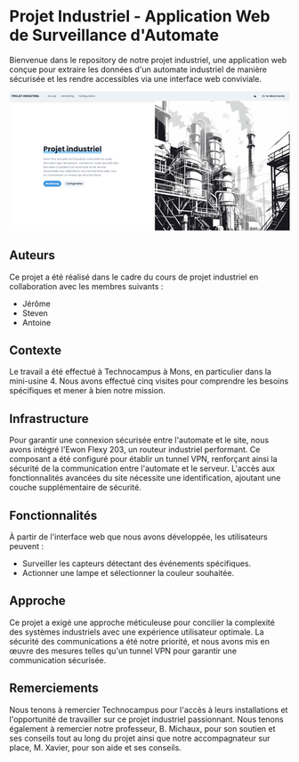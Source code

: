 # Projet Industriel - Application Web de Surveillance d'Automate

Bienvenue dans le repository de notre projet industriel, une application web conçue pour extraire les données d'un automate industriel de manière sécurisée et les rendre accessibles via une interface web conviviale.

![Page d'accueil du site web](assets/image.png)

## Auteurs
Ce projet a été réalisé dans le cadre du cours de projet industriel en collaboration avec les membres suivants :
- Jérôme
- Steven
- Antoine

## Contexte
Le travail a été effectué à Technocampus à Mons, en particulier dans la mini-usine 4. Nous avons effectué cinq visites pour comprendre les besoins spécifiques et mener à bien notre mission.

## Infrastructure
Pour garantir une connexion sécurisée entre l'automate et le site, nous avons intégré l'Ewon Flexy 203, un routeur industriel performant. Ce composant a été configuré pour établir un tunnel VPN, renforçant ainsi la sécurité de la communication entre l'automate et le serveur. L'accès aux fonctionnalités avancées du site nécessite une identification, ajoutant une couche supplémentaire de sécurité.

## Fonctionnalités
À partir de l'interface web que nous avons développée, les utilisateurs peuvent :
- Surveiller les capteurs détectant des événements spécifiques.
- Actionner une lampe et sélectionner la couleur souhaitée.

## Approche
Ce projet a exigé une approche méticuleuse pour concilier la complexité des systèmes industriels avec une expérience utilisateur optimale. La sécurité des communications a été notre priorité, et nous avons mis en œuvre des mesures telles qu'un tunnel VPN pour garantir une communication sécurisée.

## Remerciements
Nous tenons à remercier Technocampus pour l'accès à leurs installations et l'opportunité de travailler sur ce projet industriel passionnant.
Nous tenons également à remercier notre professeur, B. Michaux, pour son soutien et ses conseils tout au long du projet ainsi que notre accompagnateur sur place, M. Xavier, pour son aide et ses conseils.
